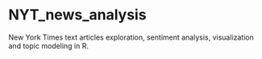 # NYT_news_analysis
New York Times text articles exploration, sentiment analysis, visualization and topic modeling in R.
